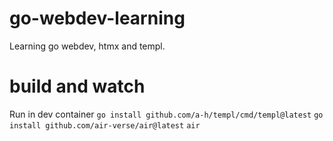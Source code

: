 # go-webdev-learning

Learning go webdev, htmx and templ.

# build and watch
Run in dev container
`go install github.com/a-h/templ/cmd/templ@latest`
`go install github.com/air-verse/air@latest`
`air`
